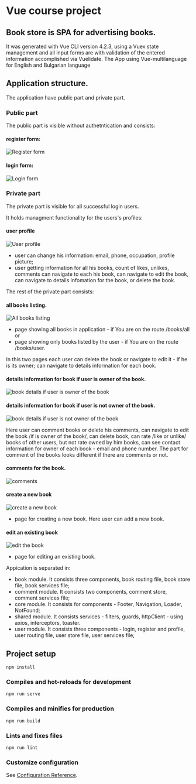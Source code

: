 # Vue course project

## Book store is SPA for advertising books.

It was generated with Vue CLI version 4.2.3, using a Vuex state management and all input forms are with validation of the entered information accomplished via Vuelidate. The App using Vue-multilanguage for English and Bulgarian language

## Application structure.

The application have public part and private part.

### Public part

The public part is visible without authetntication and consists: 

#### register form:  
![Register form](/images/userRegister.png)

#### login form:
![Login form](/images/userLogin.png)

### Private part

The private part is visible for all successful login users.

It holds managment functionality for the users's profiles:

#### user profile
![User profile](/images/userProfile.png)

- user can change his information: email, phone, occupation, profile picture;
- user getting information for all his books, count of likes, unlikes, comments can navigate to each his book, can navigate to edit the book, can navigate to details infomation for the book, or delete the book.

The rest of the private part consists:
#### all books listing.
![All books listing](/images/allBooks.png)

- page showing all books in application - if You are on the route /books/all or 
- page showing only books listed by the user - if You are on the route /books/user. 

In this two pages each user can delete the book or navigate to edit it - if he is its owner; can navigate to details information for each book. 

#### details information for book if user is owner of the book.
![book details if user is owner of the book](https://github.com/TodorovStanimir/vue-course-project/blob/master/images/bookDetails%20if%20user%20is%20owner%20book.png)

#### details information for book if user is not owner of the book.
![book details if user is not owner of the book](https://github.com/TodorovStanimir/vue-course-project/blob/master/images/bookDetails%20if%20user%20is%20not%20owner%20book.png)

Here user can comment books or delete his comments, can navigate to edit the book /if is owner of the book/, can delete book, can rate /like or unlike/ books of other users, but not rate owned by him books, can see contact information for owner of each book - email and phone number. The part for comment of the books looks different if there are comments or not.

#### comments for the book.
![comments](/images/bookComments.png)

#### create a new book
![create a new book](/images/bookCreate.png)

- page for creating a new book. Here user can add a new book.

#### edit an existing book
![edit the book](/images/bookEdit.png)

- page for editing an existing book.

Appication is separated in:

- book module. It consists three components, book routing file, book store file, book services file;
- comment module. It consists two components, comment store, comment services file;
- core module. It consists for components - Footer, Navigation, Loader, NotFound;
- shared module. It consists services - filters, guards, httpClient - using axios, interceptors, toaster.
- user module. It consists three components - login, register and profile, user routing file, user store file, user services file;

## Project setup
```
npm install
```

### Compiles and hot-reloads for development
```
npm run serve
```

### Compiles and minifies for production
```
npm run build
```

### Lints and fixes files
```
npm run lint
```

### Customize configuration
See [Configuration Reference](https://cli.vuejs.org/config/).
